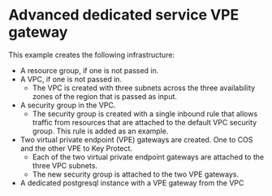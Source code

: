 # Advanced dedicated service VPE gateway

This example creates the following infrastructure:
- A resource group, if one is not passed in.
- A VPC, if one is not passed in.
    - The VPC is created with three subnets across the three availability zones of the region that is passed as input.
- A security group in the VPC.
    - The security group is created with a single inbound rule that allows traffic from resources that are attached to the default VPC security group. This rule is added as an example.
- Two virtual private endpoint (VPE) gateways are created. One to COS and the other VPE to Key Protect.
    - Each of the two virtual private endpoint gateways are attached to the three VPC subnets.
    - The new security group is attached to the two VPE gateways.
- A dedicated postgresql instance with a VPE gateway from the VPC
